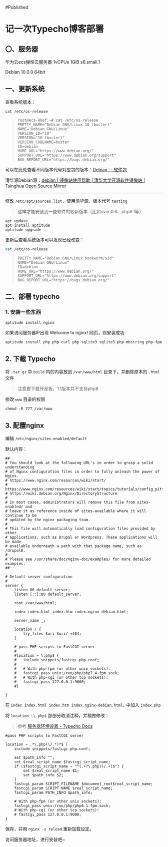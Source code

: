 #Published 
# 记一次Typecho博客部署

## 〇、服务器

华为云ecs弹性云服务器
1vCPUs 1GiB s6.small.1

Debian 10.0.0 64bit

## 一、更新系统

查看系统版本：

```
cat /etc/os-release
```

> ```
> root@ecs-8bef:~# cat /etc/os-release 
> PRETTY_NAME="Debian GNU/Linux 10 (buster)"
> NAME="Debian GNU/Linux"
> VERSION_ID="10"
> VERSION="10 (buster)"
> VERSION_CODENAME=buster
> ID=debian
> HOME_URL="https://www.debian.org/"
> SUPPORT_URL="https://www.debian.org/support"
> BUG_REPORT_URL="https://bugs.debian.org/"
> ```

可以在此处查看不同版本代号对应包的版本：[Debian -- 软件包](https://www.debian.org/distrib/packages)

清华源Debian源：[debian | 镜像站使用帮助 | 清华大学开源软件镜像站 | Tsinghua Open Source Mirror](https://mirrors.tuna.tsinghua.edu.cn/help/debian/)

---

修改 `/etc/apt/sources.list`，使用清华源，版本代号 `testing`

> 这样才能安装到一些软件的较新版本（比如nvim0.6、php8.1等）
```
apt update
apt install aptitude
aptitude upgrade
```

更新后查看系统版本可以发现已经改变：

```bash
cat /etc/os-release
```

> ```
> PRETTY_NAME="Debian GNU/Linux bookworm/sid"
> NAME="Debian GNU/Linux"
> ID=debian
> HOME_URL="https://www.debian.org/"
> SUPPORT_URL="https://www.debian.org/support"
> BUG_REPORT_URL="https://bugs.debian.org/"
> ```


## 二、部署 typecho
### 1. 安装一些东西

```
aptitude install nginx
```

如果访问服务器IP出现 Welcome to nginx! 网页，则安装成功

```
aptitude install php php-curl php-sqlite3 sqlite3 php-mbstring php-fpm
```

## 2. 下载 Typecho

将 `.tar.gz` 中 `build` 内的内容放到 `/var/www/html` 目录下，并删除原本的 `.html` 文件

> 注意要下载开发板，1.1版本并不支持php8

修改 `www` 目录的权限

```
chmod -R 777 /var/www
```

## 3. 配置nginx

编辑 `/etc/nginx/sites-enabled/default`

默认内容：

```nginx
##
# You should look at the following URL's in order to grasp a solid understanding
# of Nginx configuration files in order to fully unleash the power of Nginx.
# https://www.nginx.com/resources/wiki/start/
# https://www.nginx.com/resources/wiki/start/topics/tutorials/config_pitfalls/
# https://wiki.debian.org/Nginx/DirectoryStructure
#
# In most cases, administrators will remove this file from sites-enabled/ and
# leave it as reference inside of sites-available where it will continue to be
# updated by the nginx packaging team.
#
# This file will automatically load configuration files provided by other
# applications, such as Drupal or Wordpress. These applications will be made
# available underneath a path with that package name, such as /drupal8.
#
# Please see /usr/share/doc/nginx-doc/examples/ for more detailed examples.
##

# Default server configuration
#
server {
	listen 80 default_server;
	listen [::]:80 default_server;

	root /var/www/html;

	index index.html index.htm index.nginx-debian.html;

	server_name _;

	location / {
		try_files $uri $uri/ =404;
	}

	# pass PHP scripts to FastCGI server
	#
	#location ~ \.php$ {
	#	include snippets/fastcgi-php.conf;
	#
	#	# With php-fpm (or other unix sockets):
	#	fastcgi_pass unix:/run/php/php7.4-fpm.sock;
	#	# With php-cgi (or other tcp sockets):
	#	fastcgi_pass 127.0.0.1:9000;
	#}

}

```

在 `index index.html index.htm index.nginx-debian.html;` 中加入 `index.php`

将 `location ~\.php$` 那部分取消注释，并稍做修改：

> 参考 [服务器环境设置 - Typecho Docs](http://docs.typecho.org/servers)

```nginx
#pass PHP scripts to FastCGI server
	
location ~ .*\.php(\/.*)*$ {
    include snippets/fastcgi-php.conf;

    set $path_info "";
    set $real_script_name $fastcgi_script_name;
    if ($fastcgi_script_name ~ "^(.+?\.php)(/.+)$") {
        set $real_script_name $1;
        set $path_info $2;
    }
    fastcgi_param SCRIPT_FILENAME $document_root$real_script_name;
    fastcgi_param SCRIPT_NAME $real_script_name;
    fastcgi_param PATH_INFO $path_info;

    # With php-fpm (or other unix sockets):
    fastcgi_pass unix:/run/php/php8.1-fpm.sock;
    # With php-cgi (or other tcp sockets):
    # fastcgi_pass 127.0.0.1:9000;
}
```

保存，并用 `nginx -s reload` 重新加载设定。

访问服务器地址，进行安装吧~

